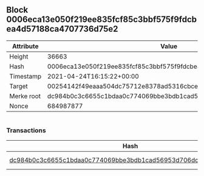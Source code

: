 ## Block 0006eca13e050f219ee835fcf85c3bbf575f9fdcbea4d57188ca4707736d75e2

Attribute | Value
--- | ---
Height | 36663
Hash | 0006eca13e050f219ee835fcf85c3bbf575f9fdcbea4d57188ca4707736d75e2
Timestamp | 2021-04-24T16:15:22+00:00
Target | 00254142f49eaaa504dc75712e8378ad5316cbcead634704b3734b6271167cc4
Merke root | dc984b0c3c6655c1bdaa0c774069bbe3bdb1cad56953d706dc3ddf4d32475421
Nonce | 684987877

```

```

### Transactions

Hash | Amount
--- | ---
[dc984b0c3c6655c1bdaa0c774069bbe3bdb1cad56953d706dc3ddf4d32475421](dc984b0c3c6655c1bdaa0c774069bbe3bdb1cad56953d706dc3ddf4d32475421.md) | 10.00000000 SKEPTI 
